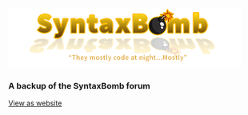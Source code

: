 ![logo](/assets/img/logoSyntaxBomb.png)

### A backup of the SyntaxBomb forum

[View as website](https://blitz-community.github.io/syntaxbomb-backup)

